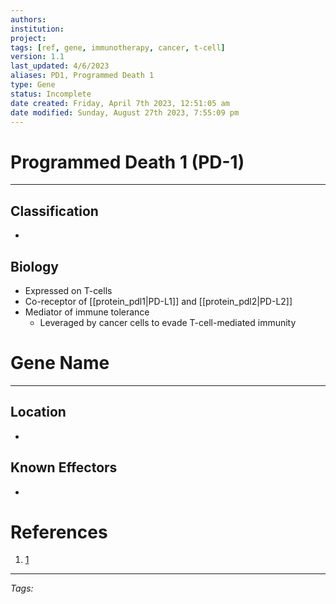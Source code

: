 ```yaml
---
authors: 
institution: 
project: 
tags: [ref, gene, immunotherapy, cancer, t-cell]
version: 1.1
last_updated: 4/6/2023
aliases: PD1, Programmed Death 1
type: Gene
status: Incomplete
date created: Friday, April 7th 2023, 12:51:05 am
date modified: Sunday, August 27th 2023, 7:55:09 pm
---
```


# Programmed Death 1 (PD-1)
---
## Classification
- 

## Biology
- Expressed on T-cells
- Co-receptor of [[protein_pdl1|PD-L1]] and [[protein_pdl2|PD-L2]]
- Mediator of immune tolerance
	- Leveraged by cancer cells to evade T-cell-mediated immunity

# Gene Name
---
## Location
- 

## Known Effectors
- 

# References
1. [1](https://doi.org/10.1016/j.immuni.2018.03.014)

---
_Tags:_